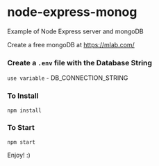 # node-express-monog
Example of Node Express server and mongoDB

Create a free mongoDB at https://mlab.com/

### Create a `.env` file with the Database String
`use variable` - DB_CONNECTION_STRING

### To Install 
`npm install`

### To Start
`npm start`

Enjoy! :)